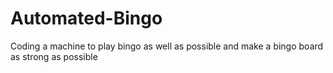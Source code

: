 # Automated-Bingo
Coding a machine to play bingo as well as possible and make a bingo board as strong as possible
